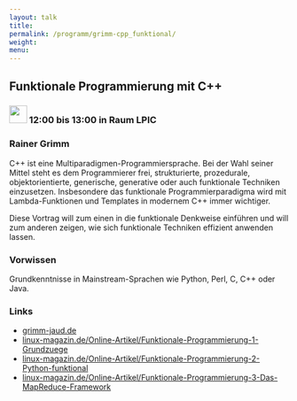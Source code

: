 ```yaml
---
layout: talk
title:
permalink: /programm/grimm-cpp_funktional/
weight: 
menu:
---
```

## Funktionale&nbsp;Programmierung&nbsp;mit&nbsp;C++

### <img height = "32" src="../../images/talk.svg"> 12:00 bis 13:00 in Raum LPIC

### Rainer&nbsp;Grimm

C++ ist eine Multiparadigmen-Programmiersprache.
Bei der Wahl seiner Mittel steht es dem Programmierer frei, strukturierte, prozedurale, objektorientierte, generische, generative oder auch funktionale Techniken einzusetzen.
Insbesondere das funktionale Programmierparadigma wird mit Lambda-Funktionen und Templates in modernem C++ immer wichtiger.

Diese Vortrag will zum einen in die funktionale Denkweise einführen und will zum anderen zeigen, wie sich funktionale Techniken effizient anwenden lassen.

### Vorwissen

Grundkenntnisse in Mainstream-Sprachen wie Python, Perl, C, C++ oder Java.

### Links

- <a href="http://www.grimm-jaud.de" target="_blank">grimm-jaud.de</a>
- <a href="http://www.linux-magazin.de/Online-Artikel/Funktionale-Programmierung-1-Grundzuege" target="_blank">linux-magazin.de/Online-Artikel/Funktionale-Programmierung-1-Grundzuege</a>
- <a href="http://www.linux-magazin.de/Online-Artikel/Funktionale-Programmierung-2-Python-funktional" target="_blank">linux-magazin.de/Online-Artikel/Funktionale-Programmierung-2-Python-funktional</a>
- <a href="http://www.linux-magazin.de/Online-Artikel/Funktionale-Programmierung-3-Das-MapReduce-Framework" target="_blank">linux-magazin.de/Online-Artikel/Funktionale-Programmierung-3-Das-MapReduce-Framework</a>
